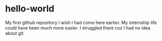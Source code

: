 # hello-world
My first github repository
I wish I had come here earlier.
My internship life could have been much more easier.
I struggled there coz I had no idea about git.
